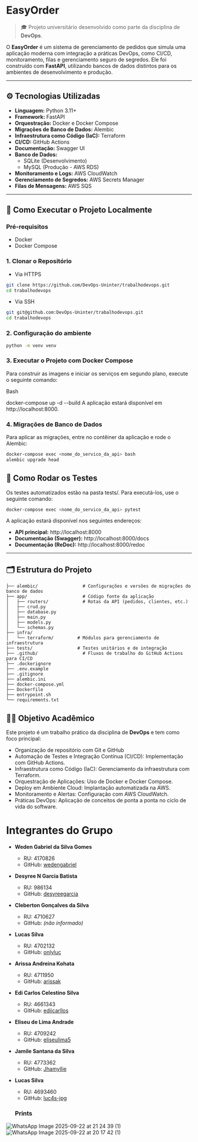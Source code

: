 # EasyOrder

> 🎓 Projeto universitário desenvolvido como parte da disciplina de **DevOps**.

O **EasyOrder** é um sistema de gerenciamento de pedidos que simula uma aplicação moderna com integração a práticas DevOps, como CI/CD, monitoramento, filas e gerenciamento seguro de segredos. Ele foi construído com **FastAPI**, utilizando bancos de dados distintos para os ambientes de desenvolvimento e produção.

---

## ⚙️ Tecnologias Utilizadas

- **Linguagem:** Python 3.11+
- **Framework:** FastAPI
- **Orquestração:** Docker e Docker Compose
- **Migrações de Banco de Dados:** Alembic
- **Infraestrutura como Código (IaC):** Terraform
- **CI/CD:** GitHub Actions
- **Documentação:** Swagger UI
- **Banco de Dados:**
  - SQLite (Desenvolvimento)
  - MySQL (Produção - AWS RDS)
- **Monitoramento e Logs:** AWS CloudWatch
- **Gerenciamento de Segredos:** AWS Secrets Manager
- **Filas de Mensagens:** AWS SQS

---

## 🚀 Como Executar o Projeto Localmente

### Pré-requisitos
- Docker
- Docker Compose

### 1. Clonar o Repositório

* Via HTTPS

```bash
git clone https://github.com/DevOps-Uninter/trabalhodevops.git
cd trabalhodevops
```
* Via SSH

```bash
git git@github.com:DevOps-Uninter/trabalhodevops.git
cd trabalhodevops
```
### 2. Configuração do ambiente

```bash
python -m venv venv
```

### 3. Executar o Projeto com Docker Compose
Para construir as imagens e iniciar os serviços em segundo plano, execute o seguinte comando:

Bash

docker-compose up -d --build
A aplicação estará disponível em http://localhost:8000.

### 4. Migrações de Banco de Dados

Para aplicar as migrações, entre no contêiner da aplicação e rode o Alembic:

```bash
docker-compose exec <nome_do_servico_da_api> bash
alembic upgrade head
```

## 🧪 Como Rodar os Testes

Os testes automatizados estão na pasta tests/. Para executá-los, use o seguinte comando:

```bash
docker-compose exec <nome_do_servico_da_api> pytest
```

A aplicação estará disponível nos seguintes endereços:

- **API principal:** http://localhost:8000
- **Documentação (Swagger):** http://localhost:8000/docs
- **Documentação (ReDoc):** http://localhost:8000/redoc

---

## 🗂️ Estrutura do Projeto

```
├── alembic/                 # Configurações e versões de migrações do banco de dados
├── app/                     # Código fonte da aplicação
│   ├── routers/             # Rotas da API (pedidos, clientes, etc.)
│   ├── crud.py
│   ├── database.py
│   ├── main.py
│   ├── models.py
│   └── schemas.py
├── infra/
│   └── terraform/         # Módulos para gerenciamento de infraestrutura
├── tests/                 # Testes unitários e de integração
├── .github/                 # Fluxos de trabalho do GitHub Actions para CI/CD
├── .dockerignore
├── .env.example
├── .gitignore
├── alembic.ini
├── docker-compose.yml
├── Dockerfile
├── entrypoint.sh
└── requirements.txt
```

## 👨‍🏫 Objetivo Acadêmico

Este projeto é um trabalho prático da disciplina de **DevOps** e tem como foco principal:

- Organização de repositório com Git e GitHub
- Automação de Testes e Integração Contínua (CI/CD): Implementação com GitHub Actions.
- Infraestrutura como Código (IaC): Gerenciamento da infraestrutura com Terraform.
- Orquestração de Aplicações: Uso de Docker e Docker Compose.
- Deploy em Ambiente Cloud: Implantação automatizada na AWS.
- Monitoramento e Alertas: Configuração com AWS CloudWatch.
- Práticas DevOps: Aplicação de conceitos de ponta a ponta no ciclo de vida do software.

# Integrantes do Grupo

- **Weden Gabriel da Silva Gomes**  
  - RU: 4170826
  - GitHub: [wedengabriel](https://github.com/wedengabriel)

- **Desyree N Garcia Batista**  
  - RU: 986134
  - GitHub: [desyreegarcia](https://github.com/desyreegarcia)

- **Cleberton Gonçalves da Silva**  
  - RU: 4710627  
  - GitHub: *(não informado)*

- **Lucas Silva**  
  - RU: 4702132  
  - GitHub: [onlyluc](https://github.com/onlyluc)

- **Arissa Andreina Kohata**  
  - RU: 4711950  
  - GitHub: [arissak](https://github.com/arissak)

- **Edi Carlos Celestino Silva**  
  - RU: 4661343  
  - GitHub: [ediicarllos](https://github.com/ediicarllos)

- **Eliseu de Lima Andrade**  
  - RU: 4709242  
  - GitHub: [eliseulima5](https://github.com/eliseulima5) 

- **Jamile Santana da Silva**  
  - RU: 4773362  
  - GitHub: [Jhamyllie](https://github.com/Jhamyllie)
 
- **Lucas Silva**  
  - RU: 4693460  
  - GitHub: [luc4s-jpg](https://github.com/luc4s-jpg)
 
  ### Prints
![WhatsApp Image 2025-09-22 at 21 24 39 (1)](https://github.com/user-attachments/assets/bed8a7eb-4445-4468-8e5f-665b6a3955a4)
![WhatsApp Image 2025-09-22 at 20 17 42 (1)](https://github.com/user-attachments/assets/ac3e68c5-54f1-41da-9bd6-6aef39fb4180)
